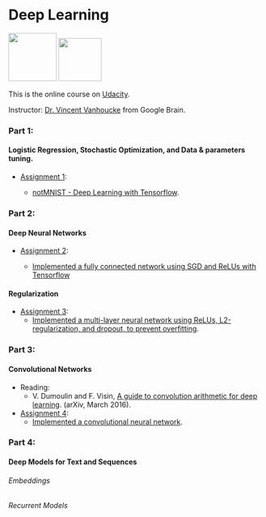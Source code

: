 # Deep Learning 
<img width="95" src="https://github.com/ttungl/Deep-Learning-Google/blob/master/Lesson1/googlelogo.png"> <img width="85" src="https://github.com/ttungl/Deep-Learning-Google/blob/master/Lesson1/tensorflow.png">

This is the online course on [Udacity](https://www.udacity.com/course/deep-learning--ud730).

Instructor: [Dr. Vincent Vanhoucke](https://research.google.com/pubs/VincentVanhoucke.html) from Google Brain.

### Part 1: 
#### Logistic Regression, Stochastic Optimization, and Data & parameters tuning. 
* [Assignment 1](https://github.com/tensorflow/tensorflow/blob/master/tensorflow/examples/udacity/1_notmnist.ipynb):

  + [notMNIST - Deep Learning with Tensorflow](https://github.com/ttungl/Deep-Learning-by-Google/blob/master/Lesson1/DeepLearning_assignment_1.ipynb). 

### Part 2:
#### Deep Neural Networks
* [Assignment 2](https://github.com/tensorflow/tensorflow/blob/master/tensorflow/examples/udacity/2_fullyconnected.ipynb):

  + [Implemented a fully connected network using SGD and ReLUs with Tensorflow](https://github.com/ttungl/Deep-Learning-Google/blob/master/Lesson1/2_fully_connected_network_using_SGD.ipynb)
              
#### Regularization
* [Assignment 3](https://github.com/tensorflow/tensorflow/blob/master/tensorflow/examples/udacity/3_regularization.ipynb):
  + [Implemented a multi-layer neural network using ReLUs, L2-regularization, and dropout, to prevent overfitting](https://github.com/ttungl/Deep-Learning-Google/blob/master/Lesson1/3_Regularization.ipynb).
  
### Part 3:
#### Convolutional Networks
* Reading: 
  + V. Dumoulin and F. Visin, [A guide to convolution arithmetic for deep learning](https://arxiv.org/pdf/1603.07285.pdf). (arXiv, March 2016). 
* [Assignment 4](https://github.com/tensorflow/tensorflow/blob/master/tensorflow/examples/udacity/4_convolutions.ipynb):
  + [Implemented a convolutional neural network](https://github.com/ttungl/Deep-Learning-Google/blob/master/Lesson1/4_Convolutional_Neural_Networks.ipynb).
  
### Part 4: 
#### Deep Models for Text and Sequences
###### Embeddings 

###### Recurrent Models
